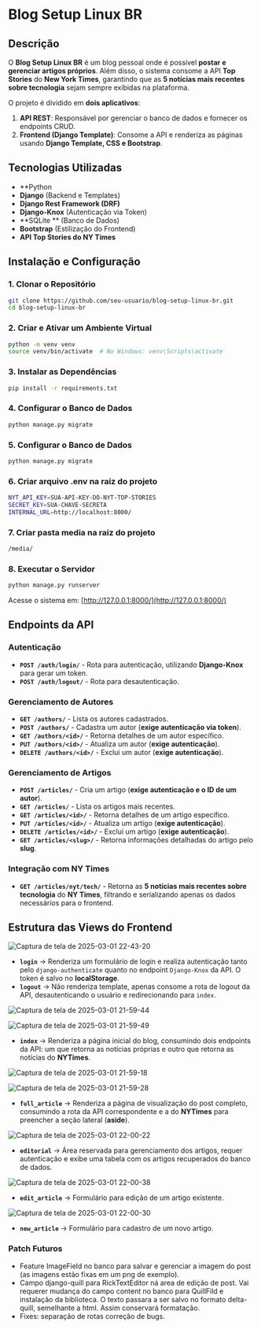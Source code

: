 # Blog Setup Linux BR

## Descrição

O **Blog Setup Linux BR** é um blog pessoal onde é possível **postar e gerenciar artigos próprios**. Além disso, o sistema consome a API **Top Stories** do **New York Times**, garantindo que as **5 notícias mais recentes sobre tecnologia** sejam sempre exibidas na plataforma.

O projeto é dividido em **dois aplicativos**:

1. **API REST**: Responsável por gerenciar o banco de dados e fornecer os endpoints CRUD.
2. **Frontend (Django Template)**: Consome a API e renderiza as páginas usando **Django Template, CSS e Bootstrap**.

## Tecnologias Utilizadas

- **Python
- **Django** (Backend e Templates)
- **Django Rest Framework (DRF)**
- **Django-Knox** (Autenticação via Token)
- **SQLite ** (Banco de Dados)
- **Bootstrap** (Estilização do Frontend)
- **API Top Stories do NY Times**

## Instalação e Configuração

### 1. Clonar o Repositório

```sh
git clone https://github.com/seu-usuario/blog-setup-linux-br.git
cd blog-setup-linux-br
```

### 2. Criar e Ativar um Ambiente Virtual

```sh
python -m venv venv
source venv/bin/activate  # No Windows: venv\Scripts\activate
```

### 3. Instalar as Dependências

```sh
pip install -r requirements.txt
```

### 4. Configurar o Banco de Dados

```sh
python manage.py migrate
```


### 5. Configurar o Banco de Dados

```sh
python manage.py migrate
```

### 6. Criar arquivo .env na raiz do projeto

```sh
NYT_API_KEY=SUA-API-KEY-DO-NYT-TOP-STORIES
SECRET_KEY=SUA-CHAVE-SECRETA
INTERNAL_URL=http://localhost:8000/
```

### 7. Criar pasta media na raiz do projeto

```sh
/media/
```

### 8. Executar o Servidor

```sh
python manage.py runserver
```



Acesse o sistema em: [http://127.0.0.1:8000/](http://127.0.0.1:8000/)

## Endpoints da API

### Autenticação

- **`POST /auth/login/`** - Rota para autenticação, utilizando **Django-Knox** para gerar um token.
- **`POST /auth/logout/`** - Rota para desautenticação.

### Gerenciamento de Autores

- **`GET /authors/`** - Lista os autores cadastrados.
- **`POST /authors/`** - Cadastra um autor (**exige autenticação via token**).
- **`GET /authors/<id>/`** - Retorna detalhes de um autor específico.
- **`PUT /authors/<id>/`** - Atualiza um autor (**exige autenticação**).
- **`DELETE /authors/<id>/`** - Exclui um autor (**exige autenticação**).

### Gerenciamento de Artigos

- **`POST /articles/`** - Cria um artigo (**exige autenticação e o ID de um autor**).
- **`GET /articles/`** - Lista os artigos mais recentes.
- **`GET /articles/<id>/`** - Retorna detalhes de um artigo específico.
- **`PUT /articles/<id>/`** - Atualiza um artigo (**exige autenticação**).
- **`DELETE /articles/<id>/`** - Exclui um artigo (**exige autenticação**).
- **`GET /articles/<slug>/`** - Retorna informações detalhadas do artigo pelo **slug**.

### Integração com NY Times

- **`GET /articles/nyt/tech/`** - Retorna as **5 notícias mais recentes sobre tecnologia** do **NY Times**, filtrando e serializando apenas os dados necessários para o frontend.


## Estrutura das Views do Frontend

![Captura de tela de 2025-03-01 22-43-20](https://github.com/user-attachments/assets/40b1544f-7db6-4535-9434-7b643e587cb3)

- **`login`** → Renderiza um formulário de login e realiza autenticação tanto pelo `django-authenticate` quanto no endpoint `Django-Knox` da API. O token é salvo no **localStorage**.
- **`logout`** → Não renderiza template, apenas consome a rota de logout da API, desautenticando o usuário e redirecionando para `index`.

![Captura de tela de 2025-03-01 21-59-44](https://github.com/user-attachments/assets/36014cd7-f863-430a-a435-5249aacf0f44)

![Captura de tela de 2025-03-01 21-59-49](https://github.com/user-attachments/assets/b65b0ea2-9223-44da-a3ed-ed6d3d421fbd)

- **`index`** → Renderiza a página inicial do blog, consumindo dois endpoints da API: um que retorna as notícias próprias e outro que retorna as notícias do **NYTimes**.

![Captura de tela de 2025-03-01 21-59-18](https://github.com/user-attachments/assets/a10b6e92-4618-4321-a851-19ca2d7a8944)

![Captura de tela de 2025-03-01 21-59-28](https://github.com/user-attachments/assets/3776f595-3806-4ef5-bb5b-1f93d680197d)

- **`full_article`** → Renderiza a página de visualização do post completo, consumindo a rota da API correspondente e a do **NYTimes** para preencher a seção lateral (**aside**).

![Captura de tela de 2025-03-01 22-00-22](https://github.com/user-attachments/assets/2bc24c90-4521-455e-8958-b36455c7d5f9)

- **`editorial`** → Área reservada para gerenciamento dos artigos, requer autenticação e exibe uma tabela com os artigos recuperados do banco de dados.

![Captura de tela de 2025-03-01 22-00-38](https://github.com/user-attachments/assets/40c4669e-2add-411a-b9b9-920f0a080769)

- **`edit_article`** → Formulário para edição de um artigo existente.

![Captura de tela de 2025-03-01 22-00-30](https://github.com/user-attachments/assets/bd576f63-364e-49f8-a964-803d9d0fa69c)

- **`new_article`** → Formulário para cadastro de um novo artigo.

### Patch Futuros
- Feature ImageField no banco para salvar e gerenciar a imagem do post (as imagens estão fixas em um png de exemplo).
- Campo django-quill para RickTextEditor ná area de edição de post. Vai requerer mudança do campo content no banco para QuillFild e instalação da biblioteca. O texto passara a ser salvo no formato delta-quill, semelhante a html. Assim conservará formatação.
- Fixes: separação de rotas correção de bugs.
